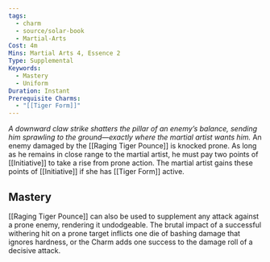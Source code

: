 ```yaml
---
tags:
  - charm
  - source/solar-book
  - Martial-Arts
Cost: 4m
Mins: Martial Arts 4, Essence 2
Type: Supplemental
Keywords:
  - Mastery
  - Uniform
Duration: Instant
Prerequisite Charms:
  - "[[Tiger Form]]"
---
```

*A downward claw strike shatters the pillar of an enemy’s balance, sending him sprawling to the ground—exactly where the martial artist wants him.*
An enemy damaged by the [[Raging Tiger Pounce]] is knocked prone. As long as he remains in close range to the martial artist, he must pay two points of [[Initiative]] to take a rise from prone action. The martial artist gains these points of [[Initiative]] if she has [[Tiger Form]] active. 
## Mastery
[[Raging Tiger Pounce]] can also be used to supplement any attack against a prone enemy, rendering it undodgeable. The brutal impact of a successful withering hit on a prone target inflicts one die of bashing damage that ignores hardness, or the Charm adds one success to the damage roll of a decisive attack.